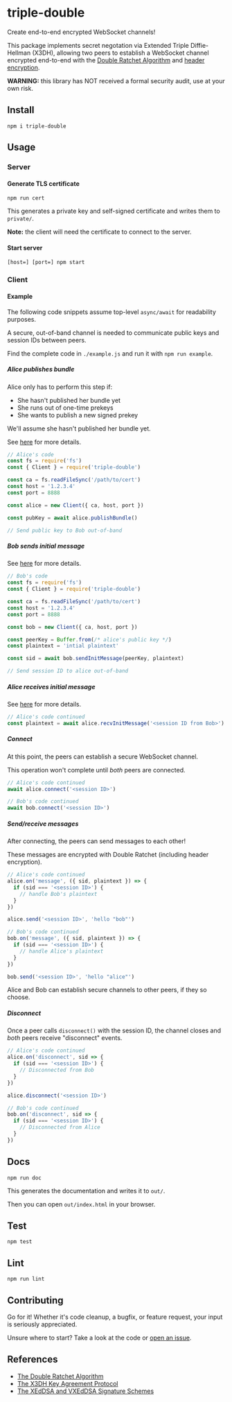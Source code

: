 # triple-double

Create end-to-end encrypted WebSocket channels!

This package implements secret negotation via Extended Triple Diffie-Hellman (X3DH), allowing two peers to establish a WebSocket channel encrypted end-to-end with the [Double Ratchet Algorithm](https://en.wikipedia.org/wiki/Double_Ratchet_Algorithm) and [header encryption](https://signal.org/docs/specifications/doubleratchet/#double-ratchet-with-header-encryption).

**WARNING:** this library has NOT received a formal security audit, use at your own risk.

## Install

`npm i triple-double`

## Usage

### Server

#### Generate TLS certificate

`npm run cert`

This generates a private key and self-signed certificate and writes them to `private/`.

**Note:** the client will need the certificate to connect to the server.

#### Start server

`[host=] [port=] npm start`

### Client

#### Example

The following code snippets assume top-level `async/await` for readability purposes.

A secure, out-of-band channel is needed to communicate public keys and session IDs between peers.

Find the complete code in `./example.js` and run it with `npm run example`.

##### Alice publishes bundle

Alice only has to perform this step if:

* She hasn't published her bundle yet
* She runs out of one-time prekeys
* She wants to publish a new signed prekey

We'll assume she hasn't published her bundle yet.

See [here](https://signal.org/docs/specifications/x3dh/#publishing-keys) for more details.

```js
// Alice's code
const fs = require('fs')
const { Client } = require('triple-double')

const ca = fs.readFileSync('/path/to/cert')
const host = '1.2.3.4'
const port = 8888

const alice = new Client({ ca, host, port })

const pubKey = await alice.publishBundle()

// Send public key to Bob out-of-band
```

##### Bob sends initial message

See [here](https://signal.org/docs/specifications/x3dh/#sending-the-initial-message) for more details.

```js
// Bob's code
const fs = require('fs')
const { Client } = require('triple-double')

const ca = fs.readFileSync('/path/to/cert')
const host = '1.2.3.4'
const port = 8888

const bob = new Client({ ca, host, port })

const peerKey = Buffer.from(/* alice's public key */)
const plaintext = 'intial plaintext'

const sid = await bob.sendInitMessage(peerKey, plaintext)

// Send session ID to alice out-of-band
```

##### Alice receives initial message

See [here](https://signal.org/docs/specifications/x3dh/#receiving-the-initial-message) for more details.

```js
// Alice's code continued
const plaintext = await alice.recvInitMessage('<session ID from Bob>')
```

##### Connect

At this point, the peers can establish a secure WebSocket channel.

This operation won't complete until *both* peers are connected.

```js
// Alice's code continued
await alice.connect('<session ID>')
```

```js
// Bob's code continued
await bob.connect('<session ID>')
```

##### Send/receive messages

After connecting, the peers can send messages to each other!

These messages are encrypted with Double Ratchet (including header encryption).

```js
// Alice's code continued
alice.on('message', ({ sid, plaintext }) => {
  if (sid === '<session ID>') {
    // handle Bob's plaintext
  }
})

alice.send('<session ID>', 'hello "bob"')
```

```js
// Bob's code continued
bob.on('message', ({ sid, plaintext }) => {
  if (sid === '<session ID>') {
    // handle Alice's plaintext
  }
})

bob.send('<session ID>', 'hello "alice"')
```

Alice and Bob can establish secure channels to other peers, if they so choose.

##### Disconnect

Once a peer calls `disconnect()` with the session ID, the channel closes and *both* peers receive "disconnect" events.

```js
// Alice's code continued
alice.on('disconnect', sid => {
  if (sid === '<session ID>') {
    // Disconnected from Bob
  }
})

alice.disconnect('<session ID>')
```

```js
// Bob's code continued
bob.on('disconnect', sid => {
  if (sid === '<session ID>') {
    // Disconnected from Alice
  }
})
```

## Docs

`npm run doc`

This generates the documentation and writes it to `out/`.

Then you can open `out/index.html` in your browser.

## Test

`npm test`

## Lint

`npm run lint`

## Contributing

Go for it! Whether it's code cleanup, a bugfix, or feature request, your input is seriously appreciated.

Unsure where to start? Take a look at the code or [open an issue](https://github.com/zbo14/triple-double/issues/new).

## References
* [The Double Ratchet Algorithm](https://signal.org/docs/specifications/doubleratchet/)
* [The X3DH Key Agreement Protocol](https://signal.org/docs/specifications/x3dh/)
* [The XEdDSA and VXEdDSA Signature Schemes](https://signal.org/docs/specifications/xeddsa/)
